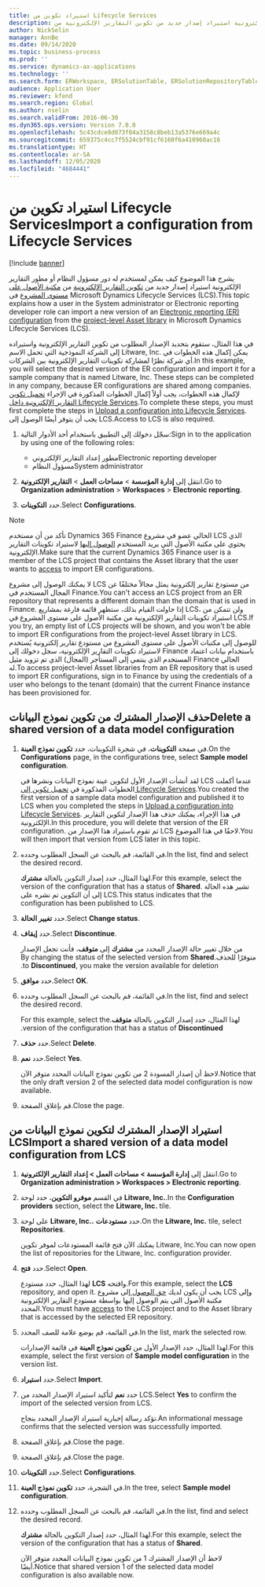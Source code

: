 ```yaml
---
title: استيراد تكوين من Lifecycle Services
description: يشرح هذا الموضوع كيف يمكن لمستخدم له دور مسؤول النظام أو مطور التقارير الإلكترونية استيراد إصدار جديد من تكوين التقارير الإلكترونية من Microsoft Dynamics Lifecycle Services (LCS).
author: NickSelin
manager: AnnBe
ms.date: 09/14/2020
ms.topic: business-process
ms.prod: ''
ms.service: dynamics-ax-applications
ms.technology: ''
ms.search.form: ERWorkspace, ERSolutionTable, ERSolutionRepositoryTable, ERSolutionImport
audience: Application User
ms.reviewer: kfend
ms.search.region: Global
ms.author: nselin
ms.search.validFrom: 2016-06-30
ms.dyn365.ops.version: Version 7.0.0
ms.openlocfilehash: 5c43cdce8d073f04a3158c8beb13a5376e669a4c
ms.sourcegitcommit: 659375c4cc7f5524cbf91cf6160f6a410960ac16
ms.translationtype: HT
ms.contentlocale: ar-SA
ms.lasthandoff: 12/05/2020
ms.locfileid: "4684441"
---
```

# <a name="import-a-configuration-from-lifecycle-services"></a><span data-ttu-id="804db-103">استيراد تكوين من Lifecycle Services</span><span class="sxs-lookup"><span data-stu-id="804db-103">Import a configuration from Lifecycle Services</span></span>

[!include [banner](../../includes/banner.md)]

<span data-ttu-id="804db-104">يشرح هذا الموضوع كيف يمكن لمستخدم له دور مسؤول النظام أو مطور التقارير الإلكترونية استيراد إصدار جديد من [تكوين التقارير الإلكترونية](../general-electronic-reporting.md#Configuration) من [مكتبة الأصول على مستوى المشروع](../../lifecycle-services/asset-library.md) في Microsoft Dynamics Lifecycle Services (LCS).</span><span class="sxs-lookup"><span data-stu-id="804db-104">This topic explains how a user in the System administrator or Electronic reporting developer role can import a new version of an [Electronic reporting (ER) configuration](../general-electronic-reporting.md#Configuration) from the [project-level Asset library](../../lifecycle-services/asset-library.md) in Microsoft Dynamics Lifecycle Services (LCS).</span></span>

<span data-ttu-id="804db-105">في هذا المثال، ستقوم بتحديد الإصدار المطلوب من تكوين التقارير الإلكترونية واستيراده إلى الشركة النموذجية التي تحمل الاسم Litware, Inc. يمكن إكمال هذه الخطوات في أي شركة نظرًا لمشاركة تكوينات التقارير الإلكترونية بين الشركات.</span><span class="sxs-lookup"><span data-stu-id="804db-105">In this example, you will select the desired version of the ER configuration and import it for a sample company that is named Litware, Inc. These steps can be completed in any company, because ER configurations are shared among companies.</span></span> <span data-ttu-id="804db-106">لإكمال هذه الخطوات، يجب أولاً إكمال الخطوات المذكورة في الإجراء [تحميل تكوين التقارير الإلكترونية داخل Lifecycle Services](er-upload-configuration-into-lifecycle-services.md).</span><span class="sxs-lookup"><span data-stu-id="804db-106">To complete these steps, you must first complete the steps in [Upload a configuration into Lifecycle Services](er-upload-configuration-into-lifecycle-services.md).</span></span> <span data-ttu-id="804db-107">يجب أن يتوفر أيضًا الوصول إلى LCS.</span><span class="sxs-lookup"><span data-stu-id="804db-107">Access to LCS is also required.</span></span>

1. <span data-ttu-id="804db-108">سجّل دخولك إلى التطبيق باستخدام أحد الأدوار التالية:</span><span class="sxs-lookup"><span data-stu-id="804db-108">Sign in to the application by using one of the following roles:</span></span>

    - <span data-ttu-id="804db-109">مطور إعداد التقارير الإلكتروني</span><span class="sxs-lookup"><span data-stu-id="804db-109">Electronic reporting developer</span></span>
    - <span data-ttu-id="804db-110">مسؤول النظام</span><span class="sxs-lookup"><span data-stu-id="804db-110">System administrator</span></span>

2. <span data-ttu-id="804db-111">انتقل إلى **إدارة المؤسسة** \> **مساحات العمل** \> **التقارير الإلكترونية**.</span><span class="sxs-lookup"><span data-stu-id="804db-111">Go to **Organization administration** \> **Workspaces** \> **Electronic reporting**.</span></span>
3. <span data-ttu-id="804db-112">حدد **التكوينات**.</span><span class="sxs-lookup"><span data-stu-id="804db-112">Select **Configurations**.</span></span>

<a name="accessconditions"></a>
> [!NOTE]
> <span data-ttu-id="804db-113">تأكد من أن مستخدم Dynamics 365 Finance الحالي عضو في مشروع LCS الذي يحتوي على مكتبة الأصول التي يريد المستخدم [الوصول إليها](../../lifecycle-services/asset-library.md#asset-library-support) لاستيراد تكوينات التقارير الإلكترونية.</span><span class="sxs-lookup"><span data-stu-id="804db-113">Make sure that the current Dynamics 365 Finance user is a member of the LCS project that contains the Asset library that the user wants to [access](../../lifecycle-services/asset-library.md#asset-library-support) to import ER configurations.</span></span>
>
> <span data-ttu-id="804db-114">لا يمكنك الوصول إلى مشروع LCS من مستودع تقارير إلكترونية يمثل مجالاً مختلفًا عن المجال المستخدم في Finance.</span><span class="sxs-lookup"><span data-stu-id="804db-114">You can't access an LCS project from an ER repository that represents a different domain than the domain that is used in Finance.</span></span> <span data-ttu-id="804db-115">إذا حاولت القيام بذلك، ستظهر قائمة فارغة بمشاريع LCS، ولن تتمكن من استيراد تكوينات التقارير الإلكترونية من مكتبة الأصول على مستوى المشروع في LCS.</span><span class="sxs-lookup"><span data-stu-id="804db-115">If you try, an empty list of LCS projects will be shown, and you won't be able to import ER configurations from the project-level Asset library in LCS.</span></span> <span data-ttu-id="804db-116">للوصول إلى مكتبات الأصول على مستوى المشروع من مستودع تقارير إلكترونية يُستخدم لاستيراد تكوينات التقارير الإلكترونية، سجل دخولك إلى Finance باستخدام بيانات اعتماد المستخدم الذي ينتمي إلى المستأجر (المجال) الذي تم تزويد مثيل Finance الحالي له.</span><span class="sxs-lookup"><span data-stu-id="804db-116">To access project-level Asset libraries from an ER repository that is used to import ER configurations, sign in to Finance by using the credentials of a user who belongs to the tenant (domain) that the current Finance instance has been provisioned for.</span></span>

## <a name="delete-a-shared-version-of-a-data-model-configuration"></a><span data-ttu-id="804db-117">حذف الإصدار المشترك من تكوين نموذج البيانات</span><span class="sxs-lookup"><span data-stu-id="804db-117">Delete a shared version of a data model configuration</span></span>

1. <span data-ttu-id="804db-118">في صفحة **التكوينات**، في شجرة التكوينات، حدد **تكوين نموذج العينة‬**.</span><span class="sxs-lookup"><span data-stu-id="804db-118">On the **Configurations** page, in the configurations tree, select **Sample model configuration**.</span></span>

    <span data-ttu-id="804db-119">لقد أنشأت الإصدار الأول لتكوين عينة نموذج البيانات ونشرها في LCS عندما أكملت الخطوات المذكورة في [تحميل تكوين إلى Lifecycle Services](er-upload-configuration-into-lifecycle-services.md).</span><span class="sxs-lookup"><span data-stu-id="804db-119">You created the first version of a sample data model configuration and published it to LCS when you completed the steps in [Upload a configuration into Lifecycle Services](er-upload-configuration-into-lifecycle-services.md).</span></span> <span data-ttu-id="804db-120">في هذا الإجراء، يمكنك حذف هذا الإصدار لتكوين التقارير الإلكترونية.</span><span class="sxs-lookup"><span data-stu-id="804db-120">In this procedure, you will delete that version of the ER configuration.</span></span> <span data-ttu-id="804db-121">ثم تقوم باستيراد هذا الإصدار من LCS لاحقًا في هذا الموضوع.</span><span class="sxs-lookup"><span data-stu-id="804db-121">You will then import that version from LCS later in this topic.</span></span>

2. <span data-ttu-id="804db-122">في القائمة، قم بالبحث عن السجل المطلوب وحدده.</span><span class="sxs-lookup"><span data-stu-id="804db-122">In the list, find and select the desired record.</span></span>

    <span data-ttu-id="804db-123">لهذا المثال، حدد إصدار التكوين بالحالة **مشترك**.</span><span class="sxs-lookup"><span data-stu-id="804db-123">For this example, select the version of the configuration that has a status of **Shared**.</span></span> <span data-ttu-id="804db-124">تشير هذه الحالة إلى أن التكوين تم نشره على LCS.</span><span class="sxs-lookup"><span data-stu-id="804db-124">This status indicates that the configuration has been published to LCS.</span></span>

3. <span data-ttu-id="804db-125">حدد **تغيير الحالة**.</span><span class="sxs-lookup"><span data-stu-id="804db-125">Select **Change status**.</span></span>
4. <span data-ttu-id="804db-126">حدد **إيقاف**.</span><span class="sxs-lookup"><span data-stu-id="804db-126">Select **Discontinue**.</span></span>

    <span data-ttu-id="804db-127">من خلال تغيير حالة الإصدار المحدد من **مشترك** إلى **متوقف‬‏‫**، فأنت تجعل الإصدار متوفرًا للحذف.</span><span class="sxs-lookup"><span data-stu-id="804db-127">By changing the status of the selected version from **Shared** to **Discontinued**, you make the version available for deletion.</span></span>

5. <span data-ttu-id="804db-128">حدد **موافق**.</span><span class="sxs-lookup"><span data-stu-id="804db-128">Select **OK**.</span></span>
6. <span data-ttu-id="804db-129">في القائمة، قم بالبحث عن السجل المطلوب وحدده.</span><span class="sxs-lookup"><span data-stu-id="804db-129">In the list, find and select the desired record.</span></span>

    <span data-ttu-id="804db-130">لهذا المثال، حدد إصدار التكوين بالحالة **متوقف‬‏‫**.</span><span class="sxs-lookup"><span data-stu-id="804db-130">For this example, select the version of the configuration that has a status of **Discontinued**.</span></span>

7. <span data-ttu-id="804db-131">حدد **حذف**.</span><span class="sxs-lookup"><span data-stu-id="804db-131">Select **Delete**.</span></span>
8. <span data-ttu-id="804db-132">حدد **نعم**.</span><span class="sxs-lookup"><span data-stu-id="804db-132">Select **Yes**.</span></span>

    <span data-ttu-id="804db-133">لاحظ أن إصدار المسودة 2 من تكوين نموذج البيانات المحدد متوفر الآن.</span><span class="sxs-lookup"><span data-stu-id="804db-133">Notice that the only draft version 2 of the selected data model configuration is now available.</span></span>

9. <span data-ttu-id="804db-134">قم بإغلاق الصفحة.</span><span class="sxs-lookup"><span data-stu-id="804db-134">Close the page.</span></span>

## <a name="import-a-shared-version-of-a-data-model-configuration-from-lcs"></a><span data-ttu-id="804db-135">استيراد الإصدار المشترك لتكوين نموذج البيانات من LCS</span><span class="sxs-lookup"><span data-stu-id="804db-135">Import a shared version of a data model configuration from LCS</span></span>

1. <span data-ttu-id="804db-136">انتقل إلى **إدارة المؤسسة \> مساحات العمل \> إعداد التقارير الإلكترونية**.</span><span class="sxs-lookup"><span data-stu-id="804db-136">Go to **Organization administration \> Workspaces \> Electronic reporting**.</span></span>

2. <span data-ttu-id="804db-137">في القسم **موفرو التكوين**، حدد لوحة **Litware, Inc.**.</span><span class="sxs-lookup"><span data-stu-id="804db-137">In the **Configuration providers** section, select the **Litware, Inc.** tile.</span></span>

3. <span data-ttu-id="804db-138">على لوحة **Litware, Inc.**، حدد **مستودعات**.</span><span class="sxs-lookup"><span data-stu-id="804db-138">On the **Litware, Inc.** tile, select **Repositories**.</span></span>

    <span data-ttu-id="804db-139">يمكنك الآن فتح قائمة المستودعات لموفر تكوين Litware, Inc.</span><span class="sxs-lookup"><span data-stu-id="804db-139">You can now open the list of repositories for the Litware, Inc. configuration provider.</span></span>

4. <span data-ttu-id="804db-140">حدد **فتح**.</span><span class="sxs-lookup"><span data-stu-id="804db-140">Select **Open**.</span></span>

    <span data-ttu-id="804db-141">لهذا المثال، حدد مستودع **LCS** وافتحه.</span><span class="sxs-lookup"><span data-stu-id="804db-141">For this example, select the **LCS** repository, and open it.</span></span> <span data-ttu-id="804db-142">يجب أن يكون لديك [حق الوصول ](#accessconditions) إلى مشروع LCS وإلى مكتبة الأصول التي يتم الوصول إليها بواسطة مستودع التقارير الإلكترونية المحدد.</span><span class="sxs-lookup"><span data-stu-id="804db-142">You must have [access](#accessconditions) to the LCS project and to the Asset library that is accessed by the selected ER repository.</span></span>

5. <span data-ttu-id="804db-143">في القائمة، قم بوضع علامة للصف المحدد.</span><span class="sxs-lookup"><span data-stu-id="804db-143">In the list, mark the selected row.</span></span>

    <span data-ttu-id="804db-144">لهذا المثال، حدد الإصدار الأول من **تكوين نموذج العينة** في قائمة الإصدارات.</span><span class="sxs-lookup"><span data-stu-id="804db-144">For this example, select the first version of **Sample model configuration** in the version list.</span></span>

6. <span data-ttu-id="804db-145">حدد **استيراد**.</span><span class="sxs-lookup"><span data-stu-id="804db-145">Select **Import**.</span></span>
7. <span data-ttu-id="804db-146">حدد **نعم** لتأكيد استيراد الإصدار المحدد من LCS.</span><span class="sxs-lookup"><span data-stu-id="804db-146">Select **Yes** to confirm the import of the selected version from LCS.</span></span>

    <span data-ttu-id="804db-147">تؤكد رسالة إخبارية استيراد الإصدار المحدد بنجاح.</span><span class="sxs-lookup"><span data-stu-id="804db-147">An informational message confirms that the selected version was successfully imported.</span></span>

8. <span data-ttu-id="804db-148">قم بإغلاق الصفحة.</span><span class="sxs-lookup"><span data-stu-id="804db-148">Close the page.</span></span>
9. <span data-ttu-id="804db-149">قم بإغلاق الصفحة.</span><span class="sxs-lookup"><span data-stu-id="804db-149">Close the page.</span></span>
10. <span data-ttu-id="804db-150">حدد **التكوينات**.</span><span class="sxs-lookup"><span data-stu-id="804db-150">Select **Configurations**.</span></span>
11. <span data-ttu-id="804db-151">في الشجرة، حدد ‏‫**تكوين نموذج العينة**‬.</span><span class="sxs-lookup"><span data-stu-id="804db-151">In the tree, select **Sample model configuration**.</span></span>
12. <span data-ttu-id="804db-152">في القائمة، قم بالبحث عن السجل المطلوب وحدده.</span><span class="sxs-lookup"><span data-stu-id="804db-152">In the list, find and select the desired record.</span></span>

    <span data-ttu-id="804db-153">لهذا المثال، حدد إصدار التكوين بالحالة **مشترك**.</span><span class="sxs-lookup"><span data-stu-id="804db-153">For this example, select the version of the configuration that has a status of **Shared**.</span></span>

    <span data-ttu-id="804db-154">لاحظ أن الإصدار المشترك 1 من تكوين نموذج البيانات المحدد متوفر الآن أيضًا.</span><span class="sxs-lookup"><span data-stu-id="804db-154">Notice that shared version 1 of the selected data model configuration is also available now.</span></span>
